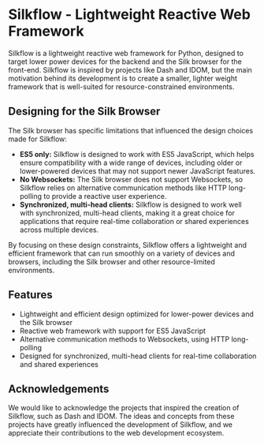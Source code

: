 # Silkflow - Lightweight Reactive Web Framework

Silkflow is a lightweight reactive web framework for Python, designed to target lower power devices for the backend and the Silk browser for the front-end. Silkflow is inspired by projects like Dash and IDOM, but the main motivation behind its development is to create a smaller, lighter weight framework that is well-suited for resource-constrained environments.

## Designing for the Silk Browser

The Silk browser has specific limitations that influenced the design choices made for Silkflow:

- **ES5 only:** Silkflow is designed to work with ES5 JavaScript, which helps ensure compatibility with a wide range of devices, including older or lower-powered devices that may not support newer JavaScript features.
- **No Websockets:** The Silk browser does not support Websockets, so Silkflow relies on alternative communication methods like HTTP long-polling to provide a reactive user experience.
- **Synchronized, multi-head clients:** Silkflow is designed to work well with synchronized, multi-head clients, making it a great choice for applications that require real-time collaboration or shared experiences across multiple devices.

By focusing on these design constraints, Silkflow offers a lightweight and efficient framework that can run smoothly on a variety of devices and browsers, including the Silk browser and other resource-limited environments.

## Features

- Lightweight and efficient design optimized for lower-power devices and the Silk browser
- Reactive web framework with support for ES5 JavaScript
- Alternative communication methods to Websockets, using HTTP long-polling
- Designed for synchronized, multi-head clients for real-time collaboration and shared experiences

## Acknowledgements

We would like to acknowledge the projects that inspired the creation of Silkflow, such as Dash and IDOM. The ideas and concepts from these projects have greatly influenced the development of Silkflow, and we appreciate their contributions to the web development ecosystem.
